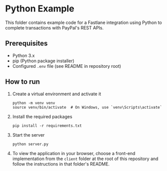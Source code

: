 # Python Example

This folder contains example code for a Fastlane integration using Python to complete transactions with PayPal's REST APIs.

## Prerequisites

- Python 3.x
- pip (Python package installer)
- Configured `.env` file (see README in repository root)

## How to run

1. Create a virtual environment and activate it
    ```
    python -m venv venv
    source venv/bin/activate  # On Windows, use `venv\Scripts\activate`
    ```
2. Install the required packages
    ```
    pip install -r requirements.txt
    ```
3. Start the server
    ```
    python server.py
    ```
4. To view the application in your browser, choose a front-end implementation from the `client` folder at the root of this repository and follow the instructions in that folder's README.
